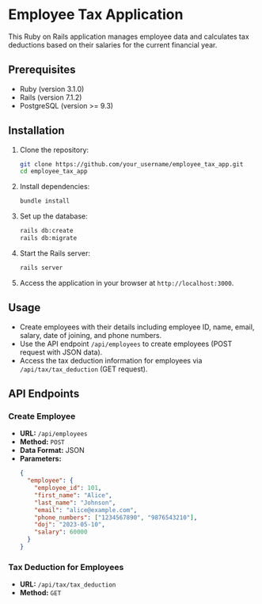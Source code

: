 
# Employee Tax Application

This Ruby on Rails application manages employee data and calculates tax deductions based on their salaries for the current financial year.

## Prerequisites

- Ruby (version 3.1.0)
- Rails (version 7.1.2)
- PostgreSQL (version >= 9.3)

## Installation

1. Clone the repository:

   ```bash
   git clone https://github.com/your_username/employee_tax_app.git
   cd employee_tax_app
   ```

2. Install dependencies:

   ```bash
   bundle install
   ```

3. Set up the database:

   ```bash
   rails db:create
   rails db:migrate
   ```

4. Start the Rails server:

   ```bash
   rails server
   ```

5. Access the application in your browser at `http://localhost:3000`.

## Usage

- Create employees with their details including employee ID, name, email, salary, date of joining, and phone numbers.
- Use the API endpoint `/api/employees` to create employees (POST request with JSON data).
- Access the tax deduction information for employees via `/api/tax/tax_deduction` (GET request).

## API Endpoints

### Create Employee

- **URL:** `/api/employees`
- **Method:** `POST`
- **Data Format:** JSON
- **Parameters:**
  ```json
  {
    "employee": {
      "employee_id": 101,
      "first_name": "Alice",
      "last_name": "Johnson",
      "email": "alice@example.com",
      "phone_numbers": ["1234567890", "9876543210"],
      "doj": "2023-05-10",
      "salary": 60000
    }
  }
  ```

### Tax Deduction for Employees

- **URL:** `/api/tax/tax_deduction`
- **Method:** `GET`
